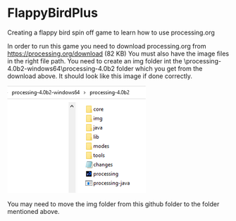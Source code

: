 # FlappyBirdPlus
Creating a flappy bird spin off game to learn how to use processing.org


In order to run this game you need to download processing.org from https://processing.org/download (82 KB)
You must also have the image files in the right file path. You need to create an img folder int the \processing-4.0b2-windows64\processing-4.0b2 folder which you get from the download above. It should look like this image if done correctly.

![File Path](./img/FilePathExample.PNG)

You may need to move the img folder from this github folder to the folder mentioned above.
